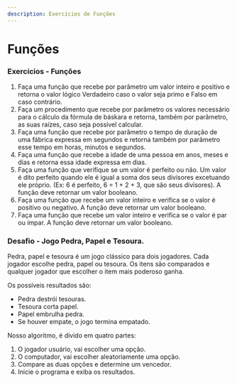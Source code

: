 ```yaml
---
description: Exercícios de Funções
---
```


# Funções

### Exercícios - Funções

1. Faça uma função que recebe por parâmetro um valor inteiro e positivo e retorna o valor lógico Verdadeiro caso o valor seja primo e Falso em caso contrário.
2. Faça um procedimento que recebe por parâmetro os valores necessário para o cálculo da fórmula de báskara e retorna, também por parâmetro, as suas raízes, caso seja possível calcular.
3. Faça uma função que recebe por parâmetro o tempo de duração de uma fábrica expressa em segundos e retorna também por parâmetro esse tempo em horas, minutos e segundos.
4. Faça uma função que recebe a idade de uma pessoa em anos, meses e dias e retorna essa idade expressa em dias.
5. Faça uma função que verifique se um valor é perfeito ou não. Um valor é dito perfeito quando ele é igual a soma dos seus divisores excetuando ele próprio. \(Ex: 6 é perfeito, 6 = 1 + 2 + 3, que são seus divisores\). A função deve retornar um valor booleano.
6. Faça uma função que recebe um valor inteiro e verifica se o valor é positivo ou negativo. A função deve retornar um valor booleano.
7. Faça uma função que recebe um valor inteiro e verifica se o valor é par ou ímpar. A função deve retornar um valor booleano.

### Desafio - Jogo Pedra, Papel e Tesoura.

Pedra, papel e tesoura é um jogo clássico para dois jogadores. Cada jogador escolhe pedra, papel ou tesoura. Os itens são comparados e qualquer jogador que escolher o item mais poderoso ganha.

Os possíveis resultados são:

* Pedra destrói tesouras.
* Tesoura corta papel.
* Papel embrulha pedra.
* Se houver empate, o jogo termina empatado.

Nosso algoritmo,  é divido em quatro partes:

1. O jogador usuário, vai escolher uma opção.
2. O computador, vai escolher aleatoriamente uma opção.
3. Compare as duas opções e determine um vencedor.
4. Inicie o programa e exiba os resultados.

